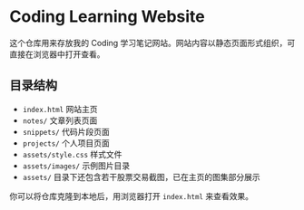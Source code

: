 # Coding Learning Website

这个仓库用来存放我的 Coding 学习笔记网站。网站内容以静态页面形式组织，可直接在浏览器中打开查看。

## 目录结构

- `index.html` 网站主页
- `notes/` 文章列表页面
- `snippets/` 代码片段页面
- `projects/` 个人项目页面
- `assets/style.css` 样式文件
- `assets/images/` 示例图片目录
- `assets/` 目录下还包含若干股票交易截图，已在主页的图集部分展示

你可以将仓库克隆到本地后，用浏览器打开 `index.html` 来查看效果。
